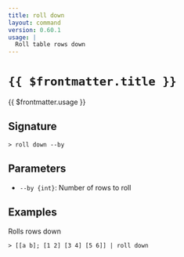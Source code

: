 ```yaml
---
title: roll down
layout: command
version: 0.60.1
usage: |
  Roll table rows down
---
```


# `{{ $frontmatter.title }}`

<div style='white-space: pre-wrap;'>{{ $frontmatter.usage }}</div>

## Signature

`> roll down --by`

## Parameters

- `--by {int}`: Number of rows to roll

## Examples

Rolls rows down

```shell
> [[a b]; [1 2] [3 4] [5 6]] | roll down
```
